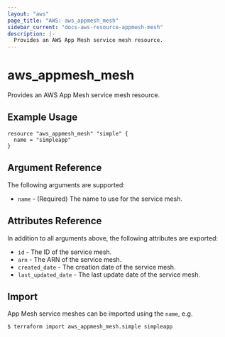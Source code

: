 ```yaml
---
layout: "aws"
page_title: "AWS: aws_appmesh_mesh"
sidebar_current: "docs-aws-resource-appmesh-mesh"
description: |-
  Provides an AWS App Mesh service mesh resource.
---
```


# aws_appmesh_mesh

Provides an AWS App Mesh service mesh resource.

## Example Usage

```hcl
resource "aws_appmesh_mesh" "simple" {
  name = "simpleapp"
}
```

## Argument Reference

The following arguments are supported:

* `name` - (Required) The name to use for the service mesh.

## Attributes Reference

In addition to all arguments above, the following attributes are exported:

* `id` - The ID of the service mesh.
* `arn` - The ARN of the service mesh.
* `created_date` - The creation date of the service mesh.
* `last_updated_date` - The last update date of the service mesh.

## Import

App Mesh service meshes can be imported using the `name`, e.g.

```
$ terraform import aws_appmesh_mesh.simple simpleapp
```
